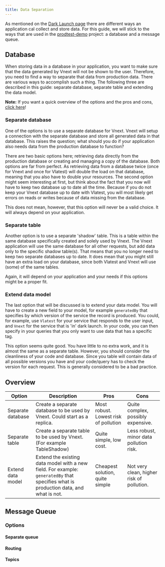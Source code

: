 ```yaml
---
title: Data Separation
---
```


As mentioned on the [Dark Launch page](./dark-launch.md) there are different ways an application cal collect and store data. For this guide, we will stick to the ways that are used in the [prodtest-demo](https://github.com/brdv/prodtest-demo) project: a database and a message queue.

## Database

When storing data in a database in your application, you want to make sure that the data generated by Vnext will not be shown to the user. Therefore, you need to find a way to separate that data from production data. There are various ways to accomplish such a thing. The following three are described in this guide: separate database, separate table and extending the data model.

**Note:** If you want a quick overview of the options and the pros and cons, [click here](#quick-overview)!

### Separate database

One of the options is to use a separate database for Vnext. Vnext will setup a connection with the separate database and store all generated data in that database. This raises the question; what should you do if your application also needs data from the production database to function?

There are two basic options here; retrieving data directly from the production database or creating and managing a copy of the database. Both options are far from perfect. As retrieving data from a database twice (once for Vnext and once for Vlatest) will double the load on that database, meaning that you also have to double your resources. The second option might seem interesting at first, but think about the fact that you now will have to keep two database up to date all the time. Because if you do not keep your Vnext database up to date with Vlatest, you will most likely get errors on reads or writes because of data missing from the database.

This does not mean, however, that this option will never be a valid choice. It will always depend on your application.

### Separate table

Another option is to use a separate 'shadow' table. This is a table within the same database specifically created and solely used by Vnext. The Vnext application will use the same database for all other requests, but add data only to the specific shadow table(s). That means that you no longer need to keep two separate databases up to date. It does mean that you might still have an extra load on your database, since both Vlatest and Vnext will use (some) of the same tables.

Again, it will depend on your application and your needs if this options might be a proper fit.

### Extend data model

The last option that will be discussed is to extend your data model. You will have to create a new field to your model, for example `generatedBy` that specifies by which version of the service the record is produced. You could, for example, use `Vlatest` for your service that responds to the user input, and `Vnext` for the service that is 'in' dark launch. In your code, you can then specify in your queries that you only want to use data that has a specific tag.

This option seems quite good. You have little to no extra work, and it is almost the same as a separate table. However, you should consider the cleanliness of your code and database. Since you table will contain data of all possible versions you have and your code/query has to check the version for each request. This is generally considered to be a bad practice.

## Overview

| Option            | Description                                                                                                                          | Pros                                  | Cons                                      |
| ----------------- | ------------------------------------------------------------------------------------------------------------------------------------ | ------------------------------------- | ----------------------------------------- |
| Separate database | Create a separate database to be used by Vnext. Could start as a replica.                                                            | Most robust. Lowest risk of pollution | Quite complex, possibly expensive.        |
| Separate table    | Create a separate table to be used by Vnext. (For example TableShadow)                                                               | Quite simple, low cost.               | Less robust, minor data pollution risk.   |
| Extend data model | Extend the existing data model with a new field. For example: `generatedBy` that specifies what is production data, and what is not. | Cheapest solution, quite simple       | Not very clean, higher risk of pollution. |

## Message Queue

### Options

#### Separate queue

#### Routing

#### Topics
